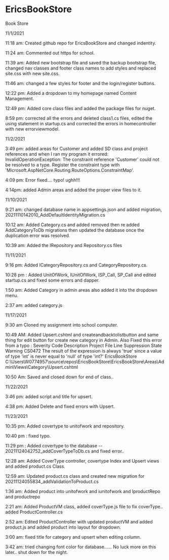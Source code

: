 # EricsBookStore
Book Store

11/1/2021 

11:18 am:
Created github repo for EricsBookStore and changed indentity.

11:24 am: 
Commented out https for school.

11:39 am:
Added new bootstrap file and saved the backup bootstrap file, 
changed nav classes and footer class names to add styles and replaced site.css with new site.css.

11:46 am:
changed a few styles for footer and the login/register buttons.

12:22 pm:
Added a dropdown to my homepage named Content Management.

12:49 pm:
Added core class files and added the package files for nuget.

8:59 pm: 
corrected all the errors and deleted class1.cs files, edited the using statement in startup.cs and corrected the errors in homecontroller with new errorviewmodel.

11/2/2021

3:49 pm: added areas for Customer and added SD class and project references and when I ran my program it errored: InvalidOperationException: The constraint reference 'Customer' could not be resolved to a type. Register the constraint type with 'Microsoft.AspNetCore.Routing.RouteOptions.ConstraintMap'.

4:09 pm: Error fixed.... typo! ughh!!!

4:14pm: added Admin areas and added the proper view files to it.

11/10/2021 

9:21 am: changed database name in appsettings.json and added migration, 20211110142010_AddDefaultIdentityMigration.cs

10:12 am: Added Category.cs and added removed then re added AddCategoryToDb migrations then updated the database once the duplication error was resolved.

10:39 am: Added the IRepository and Repository.cs files 

11/11/2021

9:16 pm: Added ICategoryRepository.cs and CategoryRepository.cs.

10:28 pm : Added UnitOfWork, IUnitOfWork, ISP_Call, SP_Call and edited startup.cs and fixed some errors and dapper.

1:50 am: Added Category in admin areas also added it into the dropdown menu.

2:37 am: added category.js

11/17/2021

9:30 am Cloned my assignment into school computer.

10:49 AM: Added Upsert.cshtml and createandbacktolistbutton and same thing for edit button for create new category in Admin. Also Fixed this error from a typo : Severity Code Description Project File Line Suppression State
Warning CS0472 The result of the expression is always 'true' since a value of type 'int' is never equal to 'null' of type 'int?' EricsBookStore C:\Users\W0774957\source\repos\EricsBookStore\EricsBookStore\Areas\Admin\Views\Category\Upsert.cshtml 

10:50 Am: Saved and closed down for end of class..

11/22/2021

3:46 pm: added script and title for upsert.

4:38 pm: Added Delete and fixed errors with Upsert.

11/23/2021

10:35 pm: Added covertype to unitofwork and repository.

10:40 pm : fixed typo.

11:29 pm : Added covertype to the database -- 20211124042752_addCoverTypeToDb.cs and fixed error..

12:28 am: Added CoverType controller, covertype Index and Upsert views and added product.cs Class.

12:59 am: Updated product.cs class and created new migration for 20211124055834_addValidationToProduct.cs

1:36 am: Added product into unitofwork and iunitofwork and IproductRepo and productrepo

2:21 am: Added ProductVM class, added coverType.js file to fix coverType.. added ProductController.cs

2:52 am: Edited ProductController with updated productVM and added product.js and added product into layout for dropdown.

3:00 am: fixed title for category and upsert when editing column.

3:42 am: tried changing font color for database...... No luck more on this later.. shut down for the night.
